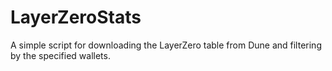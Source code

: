 # LayerZeroStats
A simple script for downloading the LayerZero table from Dune and filtering by the specified wallets.
